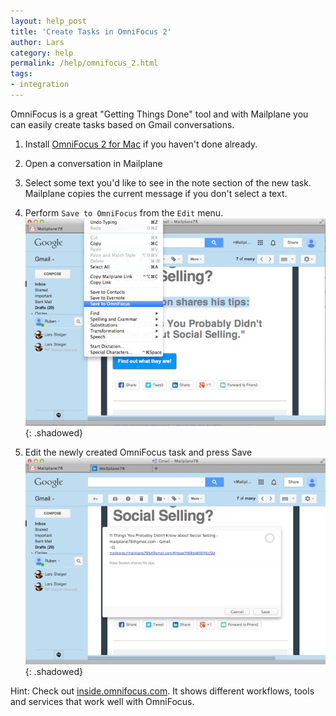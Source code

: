 ```yaml
---
layout: help_post
title: 'Create Tasks in OmniFocus 2'
author: Lars
category: help
permalink: /help/omnifocus_2.html
tags:
- integration
---
```


OmniFocus is a great "Getting Things Done" tool and with Mailplane you can easily create tasks based on Gmail conversations.

1. Install [OmniFocus 2 for Mac](http://www.omnigroup.com/omnifocus) if you haven't done already.

2. Open a conversation in Mailplane

3. Select some text you'd like to see in the note section of the new task. Mailplane copies the current message if you don't select a text.

4. Perform `Save to OmniFocus` from the `Edit` menu.<br/>
	![](/assets/help/2014-07-03-omnifocus_2/omnifocus_save.png){: .shadowed}

5. Edit the newly created OmniFocus task and press Save<br/>
	![](/assets/help/2014-07-03-omnifocus_2/omnifocus_edit_task.png){: .shadowed}

Hint: Check out [inside.omnifocus.com](http://inside.omnifocus.com/). It shows different workflows, tools and services that work well with OmniFocus.
